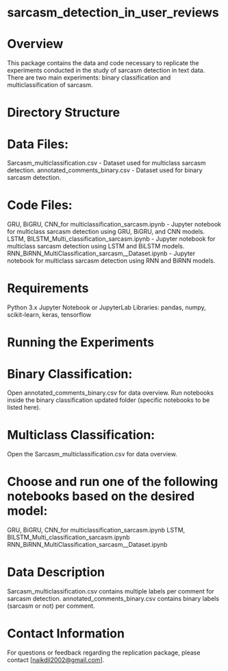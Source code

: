 # sarcasm_detection_in_user_reviews
# Overview



This package contains the data and code necessary to replicate the experiments conducted in the study of sarcasm detection in text data. There are two main experiments: binary classification and multiclassification of sarcasm.

# Directory Structure
# Data Files:
Sarcasm_multiclassification.csv - Dataset used for multiclass sarcasm detection.
annotated_comments_binary.csv - Dataset used for binary sarcasm detection.
# Code Files:
GRU, BiGRU, CNN_for multiclassification_sarcasm.ipynb - Jupyter notebook for multiclass sarcasm detection using GRU, BiGRU, and CNN models.
LSTM, BILSTM_Multi_classification_sarcasm.ipynb - Jupyter notebook for multiclass sarcasm detection using LSTM and BiLSTM models.
RNN_BiRNN_MultiClassification_sarcasm__Dataset.ipynb - Jupyter notebook for multiclass sarcasm detection using RNN and BiRNN models.
# Requirements
Python 3.x
Jupyter Notebook or JupyterLab
Libraries: pandas, numpy, scikit-learn, keras, tensorflow
# Running the Experiments
# Binary Classification:
Open annotated_comments_binary.csv for data overview.
Run notebooks inside the binary classification updated folder (specific notebooks to be listed here).
# Multiclass Classification:
Open the Sarcasm_multiclassification.csv for data overview.
# Choose and run one of the following notebooks based on the desired model:
GRU, BiGRU, CNN_for multiclassification_sarcasm.ipynb
LSTM, BILSTM_Multi_classification_sarcasm.ipynb
RNN_BiRNN_MultiClassification_sarcasm__Dataset.ipynb
# Data Description
Sarcasm_multiclassification.csv contains multiple labels per comment for sarcasm detection.
annotated_comments_binary.csv contains binary labels (sarcasm or not) per comment.
# Contact Information
For questions or feedback regarding the replication package, please contact [naikdil2002@gmail.com].
